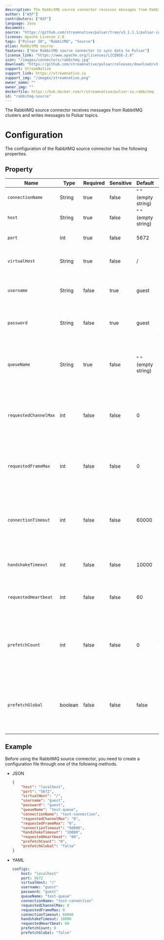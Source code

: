```yaml
---
description: The RabbitMQ source connector receives messages from RabbitMQ clusters and writes messages to Pulsar topics
author: ["ASF"]
contributors: ["ASF"]
language: Java
document: 
source: "https://github.com/streamnative/pulsar/tree/v3.1.1.1/pulsar-io/rabbitmq"
license: Apache License 2.0
tags: ["Pulsar IO", "RabbitMQ", "Source"]
alias: RabbitMQ source
features: ["Use RabbitMQ source connector to sync data to Pulsar"]
license_link: "https://www.apache.org/licenses/LICENSE-2.0"
icon: "/images/connectors/rabbitmq.jpg"
download: "https://github.com/streamnative/pulsar/releases/download/v3.1.1.1/pulsar-io-rabbitmq-3.1.1.1.nar"
support: StreamNative
support_link: https://streamnative.io
support_img: "/images/streamnative.png"
owner_name: ""
owner_img: ""
dockerfile: https://hub.docker.com/r/streamnative/pulsar-io-rabbitmq
id: "rabbitmq-source"
---
```


The RabbitMQ source connector receives messages from RabbitMQ clusters and writes messages to Pulsar topics.

# Configuration 

The configuration of the RabbitMQ source connector has the following properties.

## Property

| Name                  | Type    | Required | Sensitive | Default            | Description                                                                            |
|-----------------------|---------|----------|-----------|--------------------|----------------------------------------------------------------------------------------|
| `connectionName`      | String  | true     | false     | " " (empty string) | The connection name.                                                                   |
| `host`                | String  | true     | false     | " " (empty string) | The RabbitMQ host.                                                                     |
| `port`                | int     | true     | false     | 5672               | The RabbitMQ port.                                                                     |
| `virtualHost`         | String  | true     | false     | /                  | The virtual host used to connect to RabbitMQ.                                          |
| `username`            | String  | false    | true      | guest              | The username used to authenticate to RabbitMQ.                                         |
| `password`            | String  | false    | true      | guest              | The password used to authenticate to RabbitMQ.                                         |
| `queueName`           | String  | true     | false     | " " (empty string) | The RabbitMQ queue name that messages should be read from or written to.               |
| `requestedChannelMax` | int     | false    | false     | 0                  | The initially requested maximum channel number. <br><br>0 means unlimited.             |
| `requestedFrameMax`   | int     | false    | false     | 0                  | The initially requested maximum frame size in octets. <br><br>0 means unlimited.       |
| `connectionTimeout`   | int     | false    | false     | 60000              | The timeout of TCP connection establishment in milliseconds. <br><br>0 means infinite. |
| `handshakeTimeout`    | int     | false    | false     | 10000              | The timeout of AMQP0-9-1 protocol handshake in milliseconds.                           |
| `requestedHeartbeat`  | int     | false    | false     | 60                 | The requested heartbeat timeout in seconds.                                            |
| `prefetchCount`       | int     | false    | false     | 0                  | The maximum number of messages that the server delivers.<br><br> 0 means unlimited.    |
| `prefetchGlobal`      | boolean | false    | false     | false              | Whether the setting should be applied to the entire channel rather than each consumer. |

## Example

Before using the RabbitMQ source connector, you need to create a configuration file through one of the following methods.

* JSON 

    ```json
    {
        "host": "localhost",
        "port": "5672",
        "virtualHost": "/",
        "username": "guest",
        "password": "guest",
        "queueName": "test-queue",
        "connectionName": "test-connection",
        "requestedChannelMax": "0",
        "requestedFrameMax": "0",
        "connectionTimeout": "60000",
        "handshakeTimeout": "10000",
        "requestedHeartbeat": "60",
        "prefetchCount": "0",
        "prefetchGlobal": "false"
    }
    ```

* YAML

    ```yaml
    configs:
        host: "localhost"
        port: 5672
        virtualHost: "/"
        username: "guest"
        password: "guest"
        queueName: "test-queue"
        connectionName: "test-connection"
        requestedChannelMax: 0
        requestedFrameMax: 0
        connectionTimeout: 60000
        handshakeTimeout: 10000
        requestedHeartbeat: 60
        prefetchCount: 0
        prefetchGlobal: "false"
    ```

